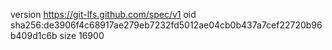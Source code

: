 version https://git-lfs.github.com/spec/v1
oid sha256:de3906f4c68917ae279eb7232fd5012ae04cb0b437a7cef22720b96b409d1c6b
size 16900
